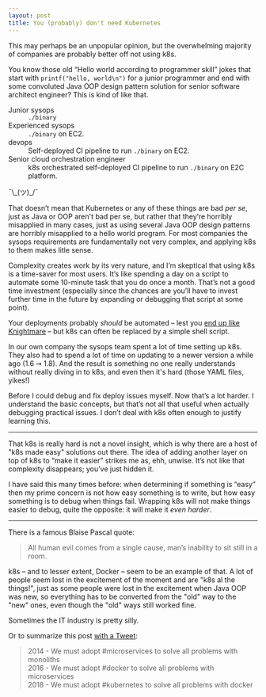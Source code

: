 ```yaml
---
layout: post
title: You (probably) don't need Kubernetes
---
```


This may perhaps be an unpopular opinion, but the overwhelming majority of
companies are probably better off not using k8s.

You know those old “Hello world according to programmer skill” jokes that start
with `printf("hello, world\n")` for a junior programmer and end with some
convoluted Java OOP design pattern solution for senior software architect
engineer? This is kind of like that.

<dl>
<dt>Junior sysops</dt>
<dd><code>./binary</code></dd>

<dt>Experienced sysops</dt>
<dd><code>./binary</code> on EC2.</dd>

<dt>devops</dt>
<dd>Self-deployed CI pipeline to run <code>./binary</code> on EC2.</dd>

<dt>Senior cloud orchestration engineer</dt>
<dd>k8s orchestrated self-deployed CI pipeline to run <code>./binary</code> on E2C platform.</dd>
</dl>

¯\\\_(ツ)\_/¯

That doesn’t mean that Kubernetes or any of these things are bad *per se*, just
as Java or OOP aren't bad per se, but rather that they’re horribly misapplied in
many cases, just as using several Java OOP design patterns are horribly
misapplied to a hello world program. For most companies the sysops
requirements are fundamentally not very complex, and applying k8s to them makes
litle sense.

Complexity creates work by its very nature, and I’m skeptical that using k8s is
a time-saver for most users. It’s like spending a day on a script to automate
some 10-minute task that you do once a month. That’s not a good time investment
(especially since the chances are you’ll have to invest further time in the
future by expanding or debugging that script at some point).

Your deployments probably *should* be automated – lest you [end up like
Knightmare](https://dougseven.com/2014/04/17/knightmare-a-devops-cautionary-tale/)
– but k8s can often be replaced by a simple shell script.

In our own company the sysops team spent a lot of time setting up k8s. They also
had to spend a lot of time on updating to a newer version a while ago (1.6 ➙
1.8). And the result is something no one really understands without really
diving in to k8s, and even then it's hard (those YAML files, yikes!)

Before I could debug and fix deploy issues myself. Now that’s a lot harder. I
understand the basic concepts, but that’s not all that useful when actually
debugging practical issues. I don’t deal with k8s often enough to justify
learning this.

---

That k8s is really hard is not a novel insight, which is why there are a host of
"k8s made easy" solutions out there. The idea of adding another layer on top of
k8s to “make it easier” strikes me as, ehh, unwise. It’s not like that
complexity disappears; you’ve just hidden it.

I have said this many times before: when determining if something is “easy” then
my prime concern is not how easy something is to write, but how easy something
is to debug when things fail. Wrapping k8s will not make things easier to debug,
quite the opposite: it will make it *even harder*.

---

There is a famous Blaise Pascal quote:

> All human evil comes from a single cause, man’s inability to sit still in a
> room.

k8s – and to lesser extent, Docker – seem to be an example of that. A lot of
people seem lost in the excitement of the moment and are "k8s al the things!",
just as some people were lost in the excitement when Java OOP was new, so
everything has to be converted from the "old" way to the "new" ones, even though
the "old" ways still worked fine.

Sometimes the IT industry is pretty silly.

Or to summarize this post [with a Tweet](https://twitter.com/sahrizv/status/1018184792611827712):

> 2014 - We must adopt #microservices to solve all problems with monoliths<br>
> 2016 - We must adopt #docker to solve all problems with microservices<br>
> 2018 - We must adopt #kubernetes to solve all problems with docker<br>
